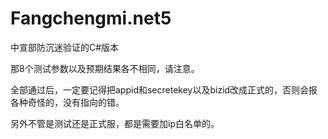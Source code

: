 # Fangchengmi.net5
中宣部防沉迷验证的C#版本

那8个测试参数以及预期结果各不相同，请注意。

全部通过后，一定要记得把appid和secretekey以及bizid改成正式的，否则会报各种奇怪的，没有指向的错。

另外不管是测试还是正式服，都是需要加ip白名单的。
